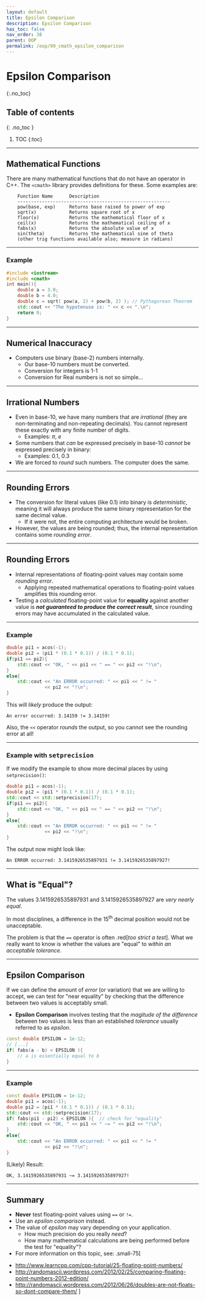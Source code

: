 ```yaml
---
layout: default
title: Epsilon Comparison
description: Epsilon Comparison
has_toc: false
nav_order: 38
parent: OOP
permalink: /oop/99_cmath_epsilon_comparison
---
```

# Epsilon Comparison
{:.no_toc}

## Table of contents
{: .no_toc }

1. TOC
{:toc}
---

## Mathematical Functions

There are many mathematical functions that do not have an operator in C++.  The `<cmath>` library provides definitions for these.  Some examples are:


        Function Name      Description
        --------------------------------------------------------
        pow(base, exp)     Returns base raised to power of exp
        sqrt(x)            Returns square root of x
        floor(x)           Returns the mathematical floor of x
        ceil(x)            Returns the mathematical ceiling of x
        fabs(x)            Returns the absolute value of x
        sin(theta)         Returns the mathematical sine of theta
        (other trig functions available also; measure in radians)


---

### Example

``` cpp
#include <iostream>
#include <cmath>
int main(){
    double a = 3.0;
    double b = 4.0;
    double c = sqrt( pow(a, 2) + pow(b, 2) ); // Pythagorean Theorem
    std::cout << "The hypotenuse is: " << c << ".\n"; 
    return 0;
}
```

---

## Numerical Inaccuracy

* Computers use binary (base-2) numbers internally.
    - Our base-10 numbers must be converted.
    - Conversion for integers is 1-1
    - Conversion for Real numbers is not so simple...

---

## Irrational Numbers

* Even in base-10, we have many numbers that are _irrational_  (they are non-terminating and non-repeating decimals).  You cannot represent these exactly with any finite number of digits.
    - Examples:  $\pi$, $e$
* Some numbers that _can_ be expressed precisely in base-10 _cannot_ be expressed precisely in binary:
    - Examples:  $0.1$, $0.3$
* We are forced to _round_ such numbers.  The computer does the same.

---

## Rounding Errors

* The conversion for literal values (like 0.1) into binary is _deterministic_, meaning it will always produce the same binary representation for the same decimal value.
    - If it were not, the entire computing architecture would be broken.
* However, the values are being rounded; thus, the internal representation contains some _rounding error_.

---

## Rounding Errors

* Internal representations of floating-point values may contain some _rounding error_.
    - Applying repeated mathematical operations to floating-point values amplifies this rounding error.
* Testing a _calculated_ floating-point value for __equality__ against another value is **_not guaranteed to produce the correct result_**, since rounding errors may have accumulated in the calculated value.

---

### Example

``` cpp
double pi1 = acos(-1);
double pi2 = (pi1 * (0.1 * 0.1)) / (0.1 * 0.1);
if(pi1 == pi2){
    std::cout << "OK, " << pi1 << " == " << pi2 << "!\n";
}
else{
    std::cout << "An ERROR occurred: " << pi1 << " != " 
              << pi2 << "!\n";
}
```
This will _likely_ produce the output:

`An error occurred: 3.14159 != 3.14159!`

Also, the `<<` operator _rounds_ the output, so you cannot see the rounding error at all!

---

### Example with <tt>setprecision</tt>

If we modify the example to show more decimal places by using `setprecision()`:
``` cpp
double pi1 = acos(-1);
double pi2 = (pi1 * (0.1 * 0.1)) / (0.1 * 0.1);
std::cout << std::setprecision(17);
if(pi1 == pi2){
    std::cout << "OK, " << pi1 << " == " << pi2 << "!\n";
}
else{
    std::cout << "An ERROR occurred: " << pi1 << " != " 
              << pi2 << "!\n";
}
```
The output now might look like:

`An ERROR occurred: 3.1415926535897931 != 3.1415926535897927!`

---

## What is "Equal"?

The values 3.1415926535897931 and 3.1415926535897927 are _very nearly equal_.  

In most disciplines, a difference in the 15<sup>th</sup> decimal position would not be unacceptable.

The problem is that the `==` operator is often .red[_too strict a test_].  What we really want to know is whether the values are "equal" to _within an acceptable tolerance_.

---

## Epsilon Comparison

If we can define the amount of _error_ (or variation) that we are willing to accept, we can test for "near equality" by checking that the difference between two values is acceptably small.

* __Epsilon Comparison__ involves testing that the _magitude of the difference_ between two values is less than an established _tolerance_ usually referred to as _epsilon_.

``` cpp
const double EPSILON = 1e-12;
// [...]
if( fabs(a - b) < EPSILON ){
    // a is essentially equal to b
}
```

---

### Example

``` cpp
const double EPSILON = 1e-12;
double pi1 = acos(-1);
double pi2 = (pi1 * (0.1 * 0.1)) / (0.1 * 0.1);
std::cout << std::setprecision(17);
if( fabs(pi1 - pi2) < EPSILON ){  // check for "equality"
    std::cout << "OK, " << pi1 << " ~= " << pi2 << "!\n";
}
else{
    std::cout << "An ERROR occurred: " << pi1 << " != " 
              << pi2 << "!\n";
}
```
(Likely) Result:

`OK, 3.1415926535897931 ~= 3.1415926535897927!`

---


## Summary

* **Never** test floating-point values using `==` or `!=`. 
* Use an _epsilon comparison_ instead.
* The value of _epsilon_ may vary depending on your application.
    - How much precision do you really _need_?
    - How many mathematical calculations are being performed before the test for "equality"?
* For more information on this topic, see: 
.small-75[
- http://www.learncpp.com/cpp-tutorial/25-floating-point-numbers/ 
- http://randomascii.wordpress.com/2012/02/25/comparing-floating-point-numbers-2012-edition/ 
- http://randomascii.wordpress.com/2012/06/26/doubles-are-not-floats-so-dont-compare-them/ 
]
